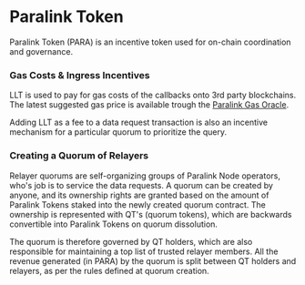 <!--
order: 7
-->

# Paralink Token

Paralink Token (PARA) is an incentive token used for on-chain coordination and governance. 

### Gas Costs & Ingress Incentives

LLT is used to pay for gas costs of the callbacks onto 3rd party blockchains. The latest suggested gas price is available trough the [Paralink Gas Oracle]().

Adding LLT as a fee to a data request transaction is also an incentive mechanism for a particular quorum to prioritize the query.

### Creating a Quorum of Relayers

Relayer quorums are self-organizing groups of Paralink Node operators, who's job is to service the data requests. A quorum can be created by anyone, and its ownership rights are granted based on the amount of Paralink Tokens staked into the newly created quorum contract. The ownership is represented with QT's (quorum tokens), which are backwards convertible into Paralink Tokens on quorum dissolution. 

The quorum is therefore governed by QT holders, which are also responsible for maintaining a top list of trusted relayer members. All the revenue generated (in PARA) by the quorum is split between QT holders and relayers, as per the rules defined at quorum creation.

